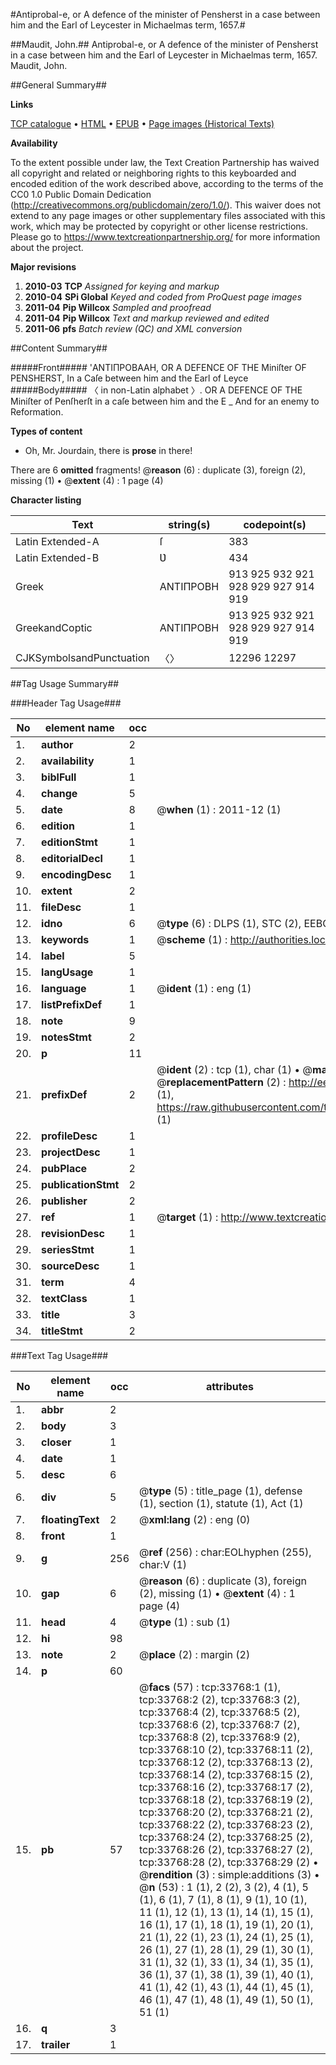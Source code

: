 #Antiprobal-e, or A defence of the minister of Pensherst in a case between him and the Earl of Leycester in Michaelmas term, 1657.#

##Maudit, John.##
Antiprobal-e, or A defence of the minister of Pensherst in a case between him and the Earl of Leycester in Michaelmas term, 1657.
Maudit, John.

##General Summary##

**Links**

[TCP catalogue](http://www.ota.ox.ac.uk/tcp/)  • 
[HTML](http://tei.it.ox.ac.uk/tcp/Texts-HTML/free/A50/A50300.html)  • 
[EPUB](http://tei.it.ox.ac.uk/tcp/Texts-EPUB/free/A50/A50300.epub) • 
[Page images (Historical Texts)](https://historicaltexts.jisc.ac.uk/eebo-99829331e)

**Availability**

To the extent possible under law, the Text Creation Partnership has waived all copyright and related or neighboring rights to this keyboarded and encoded edition of the work described above, according to the terms of the CC0 1.0 Public Domain Dedication (http://creativecommons.org/publicdomain/zero/1.0/). This waiver does not extend to any page images or other supplementary files associated with this work, which may be protected by copyright or other license restrictions. Please go to https://www.textcreationpartnership.org/ for more information about the project.

**Major revisions**

1. __2010-03__ __TCP__ *Assigned for keying and markup*
1. __2010-04__ __SPi Global__ *Keyed and coded from ProQuest page images*
1. __2011-04__ __Pip Willcox__ *Sampled and proofread*
1. __2011-04__ __Pip Willcox__ *Text and markup reviewed and edited*
1. __2011-06__ __pfs__ *Batch review (QC) and XML conversion*

##Content Summary##

#####Front#####
'ΑΝΤΙΠΡΟΒΑΑΗ, OR A DEFENCE OF THE
Miniſter OF PENSHERST, In a Caſe between him and the Earl of Leyce
#####Body#####
〈 in non-Latin alphabet 〉. OR A DEFENCE OF THE Miniſter of Penſherſt in a caſe
between him and the E
    _ And for an enemy to Reformation.

**Types of content**

  * Oh, Mr. Jourdain, there is **prose** in there!

There are 6 **omitted** fragments! 
 @__reason__ (6) : duplicate (3), foreign (2), missing (1)  •  @__extent__ (4) : 1 page (4)

**Character listing**


|Text|string(s)|codepoint(s)|
|---|---|---|
|Latin Extended-A|ſ|383|
|Latin Extended-B|Ʋ|434|
|Greek|ΑΝΤΙΠΡΟΒΗ|913 925 932 921 928 929 927 914 919|
|GreekandCoptic|ΑΝΤΙΠΡΟΒΗ|913 925 932 921 928 929 927 914 919|
|CJKSymbolsandPunctuation|〈〉|12296 12297|

##Tag Usage Summary##

###Header Tag Usage###

|No|element name|occ|attributes|
|---|---|---|---|
|1.|__author__|2||
|2.|__availability__|1||
|3.|__biblFull__|1||
|4.|__change__|5||
|5.|__date__|8| @__when__ (1) : 2011-12 (1)|
|6.|__edition__|1||
|7.|__editionStmt__|1||
|8.|__editorialDecl__|1||
|9.|__encodingDesc__|1||
|10.|__extent__|2||
|11.|__fileDesc__|1||
|12.|__idno__|6| @__type__ (6) : DLPS (1), STC (2), EEBO-CITATION (1), PROQUEST (1), VID (1)|
|13.|__keywords__|1| @__scheme__ (1) : http://authorities.loc.gov/ (1)|
|14.|__label__|5||
|15.|__langUsage__|1||
|16.|__language__|1| @__ident__ (1) : eng (1)|
|17.|__listPrefixDef__|1||
|18.|__note__|9||
|19.|__notesStmt__|2||
|20.|__p__|11||
|21.|__prefixDef__|2| @__ident__ (2) : tcp (1), char (1)  •  @__matchPattern__ (2) : ([0-9\-]+):([0-9IVX]+) (1), (.+) (1)  •  @__replacementPattern__ (2) : http://eebo.chadwyck.com/downloadtiff?vid=$1&page=$2 (1), https://raw.githubusercontent.com/textcreationpartnership/Texts/master/tcpchars.xml#$1 (1)|
|22.|__profileDesc__|1||
|23.|__projectDesc__|1||
|24.|__pubPlace__|2||
|25.|__publicationStmt__|2||
|26.|__publisher__|2||
|27.|__ref__|1| @__target__ (1) : http://www.textcreationpartnership.org/docs/. (1)|
|28.|__revisionDesc__|1||
|29.|__seriesStmt__|1||
|30.|__sourceDesc__|1||
|31.|__term__|4||
|32.|__textClass__|1||
|33.|__title__|3||
|34.|__titleStmt__|2||


###Text Tag Usage###

|No|element name|occ|attributes|
|---|---|---|---|
|1.|__abbr__|2||
|2.|__body__|3||
|3.|__closer__|1||
|4.|__date__|1||
|5.|__desc__|6||
|6.|__div__|5| @__type__ (5) : title_page (1), defense (1), section (1), statute (1), Act (1)|
|7.|__floatingText__|2| @__xml:lang__ (2) : eng (0)|
|8.|__front__|1||
|9.|__g__|256| @__ref__ (256) : char:EOLhyphen (255), char:V (1)|
|10.|__gap__|6| @__reason__ (6) : duplicate (3), foreign (2), missing (1)  •  @__extent__ (4) : 1 page (4)|
|11.|__head__|4| @__type__ (1) : sub (1)|
|12.|__hi__|98||
|13.|__note__|2| @__place__ (2) : margin (2)|
|14.|__p__|60||
|15.|__pb__|57| @__facs__ (57) : tcp:33768:1 (1), tcp:33768:2 (2), tcp:33768:3 (2), tcp:33768:4 (2), tcp:33768:5 (2), tcp:33768:6 (2), tcp:33768:7 (2), tcp:33768:8 (2), tcp:33768:9 (2), tcp:33768:10 (2), tcp:33768:11 (2), tcp:33768:12 (2), tcp:33768:13 (2), tcp:33768:14 (2), tcp:33768:15 (2), tcp:33768:16 (2), tcp:33768:17 (2), tcp:33768:18 (2), tcp:33768:19 (2), tcp:33768:20 (2), tcp:33768:21 (2), tcp:33768:22 (2), tcp:33768:23 (2), tcp:33768:24 (2), tcp:33768:25 (2), tcp:33768:26 (2), tcp:33768:27 (2), tcp:33768:28 (2), tcp:33768:29 (2)  •  @__rendition__ (3) : simple:additions (3)  •  @__n__ (53) : 1 (1), 2 (2), 3 (2), 4 (1), 5 (1), 6 (1), 7 (1), 8 (1), 9 (1), 10 (1), 11 (1), 12 (1), 13 (1), 14 (1), 15 (1), 16 (1), 17 (1), 18 (1), 19 (1), 20 (1), 21 (1), 22 (1), 23 (1), 24 (1), 25 (1), 26 (1), 27 (1), 28 (1), 29 (1), 30 (1), 31 (1), 32 (1), 33 (1), 34 (1), 35 (1), 36 (1), 37 (1), 38 (1), 39 (1), 40 (1), 41 (1), 42 (1), 43 (1), 44 (1), 45 (1), 46 (1), 47 (1), 48 (1), 49 (1), 50 (1), 51 (1)|
|16.|__q__|3||
|17.|__trailer__|1||
